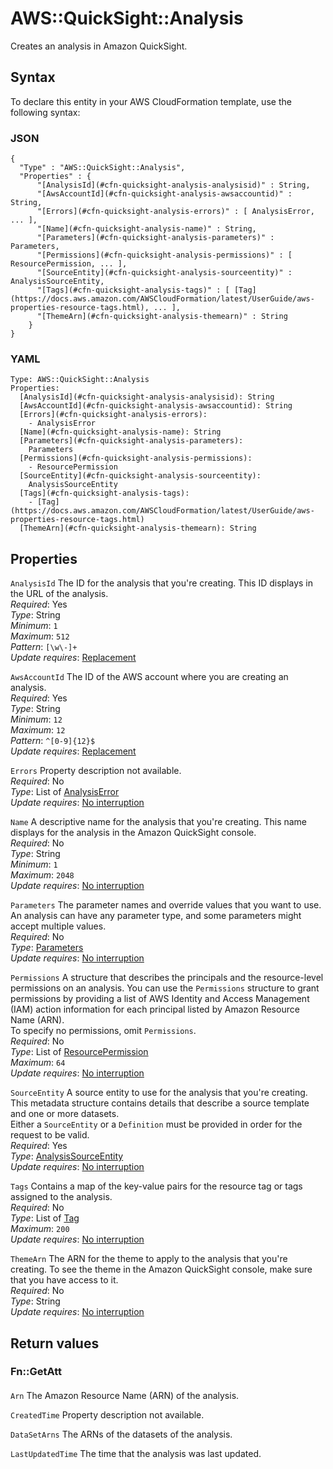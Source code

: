 # AWS::QuickSight::Analysis<a name="aws-resource-quicksight-analysis"></a>

Creates an analysis in Amazon QuickSight\.

## Syntax<a name="aws-resource-quicksight-analysis-syntax"></a>

To declare this entity in your AWS CloudFormation template, use the following syntax:

### JSON<a name="aws-resource-quicksight-analysis-syntax.json"></a>

```
{
  "Type" : "AWS::QuickSight::Analysis",
  "Properties" : {
      "[AnalysisId](#cfn-quicksight-analysis-analysisid)" : String,
      "[AwsAccountId](#cfn-quicksight-analysis-awsaccountid)" : String,
      "[Errors](#cfn-quicksight-analysis-errors)" : [ AnalysisError, ... ],
      "[Name](#cfn-quicksight-analysis-name)" : String,
      "[Parameters](#cfn-quicksight-analysis-parameters)" : Parameters,
      "[Permissions](#cfn-quicksight-analysis-permissions)" : [ ResourcePermission, ... ],
      "[SourceEntity](#cfn-quicksight-analysis-sourceentity)" : AnalysisSourceEntity,
      "[Tags](#cfn-quicksight-analysis-tags)" : [ [Tag](https://docs.aws.amazon.com/AWSCloudFormation/latest/UserGuide/aws-properties-resource-tags.html), ... ],
      "[ThemeArn](#cfn-quicksight-analysis-themearn)" : String
    }
}
```

### YAML<a name="aws-resource-quicksight-analysis-syntax.yaml"></a>

```
Type: AWS::QuickSight::Analysis
Properties: 
  [AnalysisId](#cfn-quicksight-analysis-analysisid): String
  [AwsAccountId](#cfn-quicksight-analysis-awsaccountid): String
  [Errors](#cfn-quicksight-analysis-errors): 
    - AnalysisError
  [Name](#cfn-quicksight-analysis-name): String
  [Parameters](#cfn-quicksight-analysis-parameters): 
    Parameters
  [Permissions](#cfn-quicksight-analysis-permissions): 
    - ResourcePermission
  [SourceEntity](#cfn-quicksight-analysis-sourceentity): 
    AnalysisSourceEntity
  [Tags](#cfn-quicksight-analysis-tags): 
    - [Tag](https://docs.aws.amazon.com/AWSCloudFormation/latest/UserGuide/aws-properties-resource-tags.html)
  [ThemeArn](#cfn-quicksight-analysis-themearn): String
```

## Properties<a name="aws-resource-quicksight-analysis-properties"></a>

`AnalysisId`  <a name="cfn-quicksight-analysis-analysisid"></a>
The ID for the analysis that you're creating\. This ID displays in the URL of the analysis\.  
*Required*: Yes  
*Type*: String  
*Minimum*: `1`  
*Maximum*: `512`  
*Pattern*: `[\w\-]+`  
*Update requires*: [Replacement](https://docs.aws.amazon.com/AWSCloudFormation/latest/UserGuide/using-cfn-updating-stacks-update-behaviors.html#update-replacement)

`AwsAccountId`  <a name="cfn-quicksight-analysis-awsaccountid"></a>
The ID of the AWS account where you are creating an analysis\.  
*Required*: Yes  
*Type*: String  
*Minimum*: `12`  
*Maximum*: `12`  
*Pattern*: `^[0-9]{12}$`  
*Update requires*: [Replacement](https://docs.aws.amazon.com/AWSCloudFormation/latest/UserGuide/using-cfn-updating-stacks-update-behaviors.html#update-replacement)

`Errors`  <a name="cfn-quicksight-analysis-errors"></a>
Property description not available\.  
*Required*: No  
*Type*: List of [AnalysisError](aws-properties-quicksight-analysis-analysiserror.md)  
*Update requires*: [No interruption](https://docs.aws.amazon.com/AWSCloudFormation/latest/UserGuide/using-cfn-updating-stacks-update-behaviors.html#update-no-interrupt)

`Name`  <a name="cfn-quicksight-analysis-name"></a>
A descriptive name for the analysis that you're creating\. This name displays for the analysis in the Amazon QuickSight console\.   
*Required*: No  
*Type*: String  
*Minimum*: `1`  
*Maximum*: `2048`  
*Update requires*: [No interruption](https://docs.aws.amazon.com/AWSCloudFormation/latest/UserGuide/using-cfn-updating-stacks-update-behaviors.html#update-no-interrupt)

`Parameters`  <a name="cfn-quicksight-analysis-parameters"></a>
The parameter names and override values that you want to use\. An analysis can have any parameter type, and some parameters might accept multiple values\.   
*Required*: No  
*Type*: [Parameters](aws-properties-quicksight-analysis-parameters.md)  
*Update requires*: [No interruption](https://docs.aws.amazon.com/AWSCloudFormation/latest/UserGuide/using-cfn-updating-stacks-update-behaviors.html#update-no-interrupt)

`Permissions`  <a name="cfn-quicksight-analysis-permissions"></a>
A structure that describes the principals and the resource\-level permissions on an analysis\. You can use the `Permissions` structure to grant permissions by providing a list of AWS Identity and Access Management \(IAM\) action information for each principal listed by Amazon Resource Name \(ARN\)\.   
To specify no permissions, omit `Permissions`\.  
*Required*: No  
*Type*: List of [ResourcePermission](aws-properties-quicksight-analysis-resourcepermission.md)  
*Maximum*: `64`  
*Update requires*: [No interruption](https://docs.aws.amazon.com/AWSCloudFormation/latest/UserGuide/using-cfn-updating-stacks-update-behaviors.html#update-no-interrupt)

`SourceEntity`  <a name="cfn-quicksight-analysis-sourceentity"></a>
A source entity to use for the analysis that you're creating\. This metadata structure contains details that describe a source template and one or more datasets\.  
Either a `SourceEntity` or a `Definition` must be provided in order for the request to be valid\.  
*Required*: Yes  
*Type*: [AnalysisSourceEntity](aws-properties-quicksight-analysis-analysissourceentity.md)  
*Update requires*: [No interruption](https://docs.aws.amazon.com/AWSCloudFormation/latest/UserGuide/using-cfn-updating-stacks-update-behaviors.html#update-no-interrupt)

`Tags`  <a name="cfn-quicksight-analysis-tags"></a>
Contains a map of the key\-value pairs for the resource tag or tags assigned to the analysis\.  
*Required*: No  
*Type*: List of [Tag](https://docs.aws.amazon.com/AWSCloudFormation/latest/UserGuide/aws-properties-resource-tags.html)  
*Maximum*: `200`  
*Update requires*: [No interruption](https://docs.aws.amazon.com/AWSCloudFormation/latest/UserGuide/using-cfn-updating-stacks-update-behaviors.html#update-no-interrupt)

`ThemeArn`  <a name="cfn-quicksight-analysis-themearn"></a>
The ARN for the theme to apply to the analysis that you're creating\. To see the theme in the Amazon QuickSight console, make sure that you have access to it\.  
*Required*: No  
*Type*: String  
*Update requires*: [No interruption](https://docs.aws.amazon.com/AWSCloudFormation/latest/UserGuide/using-cfn-updating-stacks-update-behaviors.html#update-no-interrupt)

## Return values<a name="aws-resource-quicksight-analysis-return-values"></a>

### Fn::GetAtt<a name="aws-resource-quicksight-analysis-return-values-fn--getatt"></a>

#### <a name="aws-resource-quicksight-analysis-return-values-fn--getatt-fn--getatt"></a>

`Arn`  <a name="Arn-fn::getatt"></a>
The Amazon Resource Name \(ARN\) of the analysis\.

`CreatedTime`  <a name="CreatedTime-fn::getatt"></a>
Property description not available\.

`DataSetArns`  <a name="DataSetArns-fn::getatt"></a>
The ARNs of the datasets of the analysis\.

`LastUpdatedTime`  <a name="LastUpdatedTime-fn::getatt"></a>
The time that the analysis was last updated\.